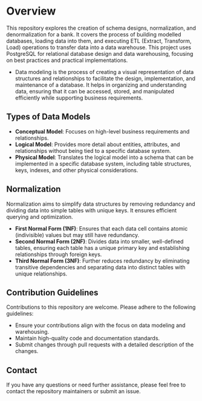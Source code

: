 # Overview

This repository explores the creation of schema designs, normalization, and denormalization for a bank. It covers the process of building modelled databases, loading data into them, and executing ETL (Extract, Transform, Load) operations to transfer data into a data warehouse. This project uses PostgreSQL for relational database design and data warehousing, focusing on best practices and practical implementations.

* Data modeling is the process of creating a visual representation of data structures and relationships to facilitate the design, implementation, and maintenance of a database. It helps in organizing and understanding data, ensuring that it can be accessed, stored, and manipulated efficiently while supporting business requirements.

## Types of Data Models
- **Conceptual Model**: Focuses on high-level business requirements and relationships.
- **Logical Model**: Provides more detail about entities, attributes, and relationships without being tied to a specific database system.
- **Physical Model**: Translates the logical model into a schema that can be implemented in a specific database system, including table structures, keys, indexes, and other physical considerations.

## Normalization
Normalization aims to simplify data structures by removing redundancy and dividing data into simple tables with unique keys. It ensures efficient querying and optimization.

- **First Normal Form (1NF)**: Ensures that each data cell contains atomic (indivisible) values but may still have redundancy.
- **Second Normal Form (2NF)**: Divides data into smaller, well-defined tables, ensuring each table has a unique primary key and establishing relationships through foreign keys.
- **Third Normal Form (3NF)**: Further reduces redundancy by eliminating transitive dependencies and separating data into distinct tables with unique relationships.

## Contribution Guidelines
Contributions to this repository are welcome. Please adhere to the following guidelines:
- Ensure your contributions align with the focus on data modeling and warehousing.
- Maintain high-quality code and documentation standards.
- Submit changes through pull requests with a detailed description of the changes.

## Contact
If you have any questions or need further assistance, please feel free to contact the repository maintainers or submit an issue.
